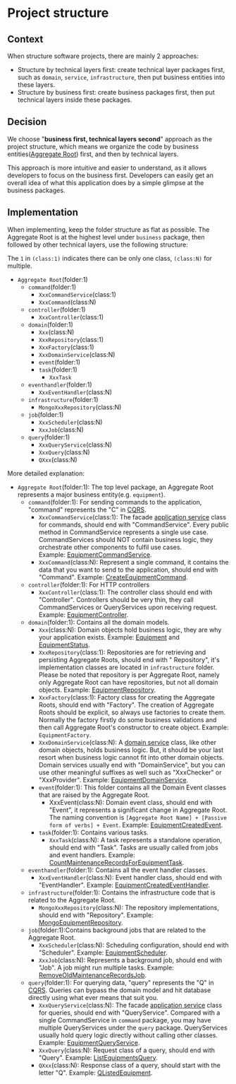# Project structure

## Context

When structure software projects, there are mainly 2 approaches:

- Structure by technical layers first: create technical layer packages first, such as `domain`, `service`,
  `infrastructure`, then put
  business entities into these layers.
- Structure by business first: create business packages first, then put technical layers inside these packages.

## Decision

We choose "**business first, technical layers second**" approach as the project structure, which means we organize the
code by business entities([Aggregate Root](https://martinfowler.com/bliki/DDD_Aggregate.html)) first, and then by
technical layers.

This approach is more intuitive and easier to understand, as it allows developers to focus on the business first.
Developers can easily get an overall idea of
what this application
does
by a simple glimpse at the business packages.

## Implementation

When implementing, keep the folder structure as flat as possible. The Aggregate Root is at the highest level under
`business` package, then followed by other
technical layers, use the following structure:

The `1` in `(class:1)` indicates there can be only one class, `(class:N)` for multiple.

- `Aggregate Root`(folder:1)
    - `command`(folder:1)
        - `XxxCommandService`(class:1)
        - `XxxCommand`(class:N)
    - `controller`(folder:1)
        - `XxxController`(class:1)
    - `domain`(folder:1)
        - `Xxx`(class:N)
        - `XxxRepository`(class:1)
        - `XxxFactory`(class:1)
        - `XxxDomainService`(class:N)
        - `event`(folder:1)
        - `task`(folder:1)
            - `XxxTask`
    - `eventhandler`(folder:1)
        - `XxxEventHandler`(class:N)
    - `infrastructure`(folder:1)
        - `MongoXxxRepository`(class:N)
    - `job`(folder:1)
        - `XxxScheduler`(class:N)
        - `XxxJob`(class:N)
    - `query`(folder:1)
        - `XxxQueryService`(class:N)
        - `XxxQuery`(class:N)
        - `QXxx`(class:N)

More detailed explanation:

- `Aggregate Root`(folder:1): The top level package, an Aggregate Root represents a major business entity(e.g.
  `equipment`).
    - `command`(folder:1): For sending commands to the application, "command" represents the "C"
      in [CQRS](https://microservices.io/patterns/data/cqrs.html).
        - `XxxCommandService`(class:1): The
          facade [application service](https://ddd-practitioners.com/home/glossary/application-service/)
          class for commands, should end with "CommandService". Every public method in CommandService represents a
          single use case. CommandServices should NOT contain business logic, they orchestrate other components to
          fulfil use cases.  
          Example: [EquipmentCommandService](../src/test/java/deviceet/sample/equipment/command/EquipmentCommandService.java).
        - `XxxCommand`(class:N): Represent a single command, it contains the data that you want to send to the
          application, should end
          with "Command".
          Example: [CreateEquipmentCommand](../src/test/java/deviceet/sample/equipment/command/CreateEquipmentCommand.java).
    - `controller`(folder:1): For HTTP controllers
        - `XxxController`(class:1): The controller class should end with "Controller". Controllers should be very thin,
          they call CommandServices or QueryServices upon receiving request.
          Example: [EquipmentController](../src/test/java/deviceet/sample/equipment/controller/EquipmentController.java).
    - `domain`(folder:1): Contains all the domain models.
        - `Xxx`(class:N): Domain objects hold business logic, they are why your application exists.
          Example: [Equipment](../src/test/java/deviceet/sample/equipment/domain/Equipment.java)
          and [EquipmentStatus](../src/test/java/deviceet/sample/equipment/domain/EquipmentStatus.java).
        - `XxxRepository`(class:1): Repositories are for retrieving and persisting Aggregate Roots, should end with "
          Repository",
          it's implementation
          classes are located in `infrastructure` folder. Please be noted that repository is per Aggregate Root, namely
          only
          Aggregate Root can have
          repositories, but not all domain objects.
          Example: [EquipmentRepository](../src/test/java/deviceet/sample/equipment/domain/EquipmentRepository.java).
        - `XxxFactory`(class:1): Factory class for creating the Aggregate Roots, should end with "Factory". The creation
          of Aggregate Roots
          should be explicit, so always use factories to create them. Normally the
          factory firstly do some
          business validations and then call Aggregate Root's constructor to create object. Example: `EquipmentFactory`.
        - `XxxDomainService`(class:N): A [domain service](https://ddd-practitioners.com/home/glossary/domain-service/)
          class, like other domain objects, holds business logic. But, it should be your last resort when business logic
          cannot fit into other
          domain objects. Domain services usually end with "DomainService", but you can use other meaningful suffixes as
          well such as "XxxChecker" or "XxxProvider".
          Example: [EquipmentDomainService](../src/test/java/deviceet/sample/equipment/domain/EquipmentDomainService.java).
        - `event`(folder:1): This folder contains all the Domain Event classes that are raised by the Aggregate Root.
            - XxxEvent(class:N): Domain event class, should end with "Event", it represents a significant change in
              Aggregate Root. The naming convention
              is `[Aggregate Root Name] + [Passive form of verbs] + Event`.
              Example: [EquipmentCreatedEvent](../src/test/java/deviceet/sample/equipment/domain/event/EquipmentCreatedEvent.java).
        - `task`(folder:1): Contains various tasks.
            - `XxxTask`(class:N): A task represents a standalone operation, should end with "Task". Tasks are
              usually called from jobs and event handlers.
              Example: [CountMaintenanceRecordsForEquipmentTask](../src/test/java/deviceet/sample/equipment/domain/task/CountMaintenanceRecordsForEquipmentTask.java).
    - `eventhandler`(folder:1): Contains all the event handler classes.
        - `XxxEventHandler`(class:N): Event handler class, should end with "EventHandler". Example:
          [EquipmentCreatedEventHandler](../src/test/java/deviceet/sample/equipment/eventhandler/EquipmentCreatedEventHandler.java).
    - `infrastructure`(folder:1): Contains the infrastructure code that is related to the Aggregate Root.
        - `MongoXxxRepository`(class:N): The repository implementations, should end with "Repository".
          Example: [MongoEquipmentRepository](../src/test/java/deviceet/sample/equipment/infrastructure/MongoEquipmentRepository.java).
    - `job`(folder:1):Contains background jobs that are related to the Aggregate Root.
        - `XxxScheduler`(class:N): Scheduling configuration, should end with "Scheduler".
          Example: [EquipmentScheduler](../src/test/java/deviceet/sample/equipment/job/EquipmentScheduler.java).
        - `XxxJob`(class:N): Represents a background job, should end with "Job". A job might run multiple tasks.
          Example:
          [RemoveOldMaintenanceRecordsJob](../src/test/java/deviceet/sample/maintenance/job/RemoveOldMaintenanceRecordsJob.java).
    - `query`(folder:1): For querying data, "query" represents the "Q"
      in [CQRS](https://microservices.io/patterns/data/cqrs.html). Queries can bypass the domain model and hit database
      directly using what ever means that suit you.
        - `XxxQueryService`(class:N): The
          facade [application service](https://ddd-practitioners.com/home/glossary/application-service/) class for
          queries, should end with "QueryService". Compared with a single CommandService in `command` package, you may
          have multiple QueryServices under the `query` package. QueryServices usually hold query logic directly without
          calling other classes.
          Example: [EquipmentQueryService](../src/test/java/deviceet/sample/equipment/query/EquipmentQueryService.java).
        - `XxxQuery`(class:N): Request class of a query, should end with "Query".
          Example: [ListEquipmentsQuery](../src/test/java/deviceet/sample/equipment/query/ListEquipmentsQuery.java).
        - `QXxx`(class:N): Response class of a query, should start with the letter "Q".
          Example: [QListedEquipment](../src/test/java/deviceet/sample/equipment/query/QListedEquipment.java).
